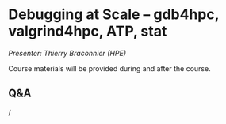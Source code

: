 # Debugging at Scale – gdb4hpc, valgrind4hpc, ATP, stat

*Presenter: Thierry Braconnier (HPE)*

Course materials will be provided during and after the course.

<!--
Temporary location of materials (for the lifetime of the training project):

-   Slides: `/project/project_465001098/Slides/HPE/08_debugging_at_scale.pdf`
-->

<!--
Archived materials on LUMI:

-   Slides: `/appl/local/training/4day-20240423/files/LUMI-4day-20231003-2_03_Debugging_at_Scale.pdf`

-   Recording: `/appl/local/training/4day-20240423/files/LUMI-4day-20231003-2_03_Debugging_at_Scale.pdf`

These materials can only be distributed to actual users of LUMI (active user account).
-->

## Q&A

/
